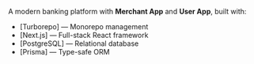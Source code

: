 A modern banking platform with **Merchant App** and **User App**, built with:

- [Turborepo] — Monorepo management
- [Next.js] — Full-stack React framework
- [PostgreSQL] — Relational database
- [Prisma] — Type-safe ORM